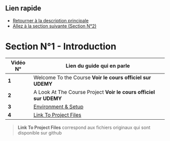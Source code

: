 ## Lien rapide

-   [Retourner à la description principale](../../README.md)
-   [Allez à la section suivante (Section N°2)](../section_2/section_2.md)

# Section N°1 - Introduction

| Vidéo N° | Lien du guide qui en parle                                                |
| -------- | ------------------------------------------------------------------------- |
| **1**    | Welcome To the Course **Voir le cours officiel sur UDEMY**                |
| **2**    | A Look At The Course Project **Voir le cours officiel sur UDEMY**         |
| **3**    | [Environment & Setup](../section_1/video_3.md)                            |
| **4**    | [Link To Project Files](https://github.com/bradtraversy/devconnector_2.0) |

> **Link To Project Files** correspond aux fichiers originaux qui sont disponible sur github
